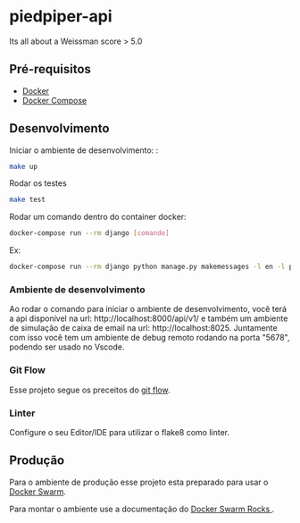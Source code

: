 # piedpiper-api

Its all about a Weissman score > 5.0

## Pré-requisitos

- [Docker](https://docs.docker.com/install/)
- [Docker Compose](https://docs.docker.com/compose/install/)

## Desenvolvimento

Iniciar o ambiente de desenvolvimento:
:
```bash
make up
```

Rodar os testes
```bash
make test
```

Rodar um comando dentro do container docker:

```bash
docker-compose run --rm django [comando]
```
Ex:
```bash
docker-compose run --rm django python manage.py makemessages -l en -l pt_BR
```

### Ambiente de desenvolvimento

Ao rodar o comando para iniciar o ambiente de desenvolvimento, você terá a api disponível na url: http://localhost:8000/api/v1/ e também um ambiente de simulação de caixa de email na url: http://localhost:8025.
Juntamente com isso você tem um ambiente de debug remoto rodando na porta "5678", podendo ser usado no Vscode.

### Git Flow

Esse projeto segue os preceitos do [git flow](https://danielkummer.github.io/git-flow-cheatsheet/index.pt_BR.html).

### Linter

Configure o seu Editor/IDE para utilizar o flake8 como linter.

## Produção

Para o ambiente de produção esse projeto esta preparado para usar o [Docker Swarm](https://docs.docker.com/engine/swarm/).

Para montar o ambiente use a documentação do [Docker Swarm Rocks
](https://dockerswarm.rocks/).